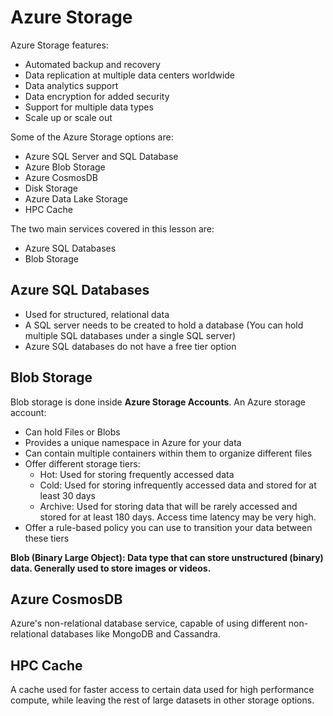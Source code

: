 # Azure Storage

Azure Storage features:
- Automated backup and recovery
- Data replication  at multiple data centers worldwide
- Data analytics support
- Data encryption for added security
- Support for multiple data types
- Scale up or scale out 

Some of the Azure Storage options are:

- Azure SQL Server and SQL Database
- Azure Blob Storage
- Azure CosmosDB
- Disk Storage
- Azure Data Lake Storage
- HPC Cache

The two main services covered in this lesson are:
 - Azure SQL Databases 
 - Blob Storage
 
## Azure SQL Databases

- Used for structured, relational data
- A SQL server needs to be created to hold a database (You can hold multiple SQL databases under a single SQL server)
- Azure SQL databases do not have a free tier option 

## Blob Storage
Blob storage is done inside **Azure Storage Accounts**. An Azure storage account:
- Can hold Files or Blobs
- Provides a unique namespace in Azure for your data
- Can contain multiple containers within them to organize different files
- Offer different storage tiers:
    - Hot: Used for storing frequently accessed data
    - Cold: Used for storing infrequently accessed data and stored for at least 30 days
    - Archive: Used for storing data that will be rarely accessed and stored for at least 180 days.
     Access time latency may be very high.
- Offer a rule-based policy you can use to transition your data between these tiers

__Blob (Binary Large Object): Data type that can store unstructured (binary) data. Generally used to store images or videos.__

## Azure CosmosDB
Azure's non-relational database service, capable of using different non-relational databases like MongoDB and Cassandra.

## HPC Cache
A cache used for faster access to certain data used for high performance compute, while leaving the rest of large datasets in other storage options.